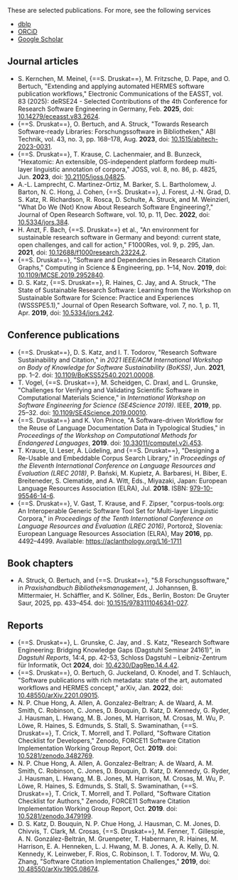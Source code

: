 These are selected publications.
For more, see the following services

- [dblp](https://dblp.org/pid/154/4420.html)
- [ORCiD](https://orcid.org/0000-0003-4925-7248#works)
- [Google Scholar](https://scholar.google.com/citations?user=UIqaMjAAAAAJ)

## Journal articles

- S. Kernchen, M. Meinel, {==S. Druskat==}, M. Fritzsche, D. Pape, and O. Bertuch, "Extending and applying automated HERMES software publication workflows," Electronic Communications of the EASST, vol. 83 (2025): deRSE24 - Selected Contributions of the 4th Conference for Research Software Engineering in Germany, Feb. **2025**, doi: [10.14279/eceasst.v83.2624](https://doi.org/10.14279/eceasst.v83.2624).
- {==S. Druskat==}, O. Bertuch, and A. Struck, "Towards Research Software-ready Libraries: Forschungssoftware in Bibliotheken," ABI Technik, vol. 43, no. 3, pp. 168–178, Aug. **2023**, doi: [10.1515/abitech-2023-0031](https://doi.org/10.1515/abitech-2023-0031).
- {==S. Druskat==}, T. Krause, C. Lachenmaier, and B. Bunzeck, "Hexatomic: An extensible, OS-independent platform fordeep multi-layer linguistic annotation of corpora," JOSS, vol. 8, no. 86, p. 4825, Jun. **2023**, doi: [10.21105/joss.04825](https://doi.org/10.21105/joss.04825).
- A.-L. Lamprecht, C. Martinez-Ortiz, M. Barker, S. L. Bartholomew, J. Barton, N. C. Hong, J. Cohen, {==S. Druskat==}, J. Forest, J.-N. Grad, D. S. Katz, R. Richardson, R. Rosca, D. Schulte, A. Struck, and M. Weinzierl, "What Do We (Not) Know About Research Software Engineering?," Journal of Open Research Software, vol. 10, p. 11, Dec. **2022**, doi: [10.5334/jors.384](https://doi.org/10.5334/jors.384).
- H. Anzt, F. Bach, {==S. Druskat==} et al., "An environment for sustainable research software in Germany and beyond: current state, open challenges, and call for action," F1000Res, vol. 9, p. 295, Jan. **2021**, doi: [10.12688/f1000research.23224.2](https://doi.org/10.12688/f1000research.23224.2).
- {==S. Druskat==}, "Software and Dependencies in Research Citation Graphs," Computing in Science & Engineering, pp. 1–14, Nov. **2019**, doi: [10.1109/MCSE.2019.2952840](https://doi.org/10.1109/MCSE.2019.2952840).
- D. S. Katz, {==S. Druskat==}, R. Haines, C. Jay, and A. Struck, "The State of Sustainable Research Software: Learning from the Workshop on Sustainable Software for Science: Practice and Experiences (WSSSPE5.1)," Journal of Open Research Software, vol. 7, no. 1, p. 11, Apr. **2019**, doi: [10.5334/jors.242](https://doi.org/10.5334/jors.242).





## Conference publications

- {==S. Druskat==}, D. S. Katz, and I. T. Todorov, "Research Software Sustainability and Citation," in *2021 IEEE/ACM International Workshop on Body of Knowledge for Software Sustainability (BoKSS)*, Jun. **2021**, pp. 1–2. doi: [10.1109/BoKSS52540.2021.00008](https://doi.org/10.1109/BoKSS52540.2021.00008).
- T. Vogel, {==S. Druskat==}, M. Scheidgen, C. Draxl, and L. Grunske, "Challenges for Verifying and Validating Scientific Software in Computational Materials Science," in *International Workshop on Software Engineering for Science (SE4Science 2019)*. IEEE, **2019**, pp. 25–32. doi: [10.1109/SE4Science.2019.00010](https://doi.org/10.1109/SE4Science.2019.00010).
- {==S. Druskat==} and K. Von Prince, "A Software-driven Workflow for the Reuse of Language Documentation Data in Typological Studies," in *Proceedings of the Workshop on Computational Methods for Endangered Languages*, **2019**. doi: [10.33011/computel.v2i.453](https://doi.org/10.33011/computel.v2i.453).
- T. Krause, U. Leser, A. Lüdeling, and {==S. Druskat==}, "Designing a Re-Usable and Embeddable Corpus Search Library," in *Proceedings of the Eleventh International Conference on Language Resources and Evaluation (LREC 2018)*, P. Bański, M. Kupietz, A. Barbaresi, H. Biber, E. Breiteneder, S. Clematide, and A. Witt, Eds., Miyazaki, Japan: European Language Resources Association (ELRA), Jul. **2018**. ISBN: [979-10-95546-14-6](http://lrec-conf.org/workshops/lrec2018/W17/).
- {==S. Druskat==}, V. Gast, T. Krause, and F. Zipser, "corpus-tools.org: An Interoperable Generic Software Tool Set for Multi-layer Linguistic Corpora," in *Proceedings of the Tenth International Conference on Language Resources and Evaluation (LREC 2016)*, Portorož, Slovenia: European Language Resources Association (ELRA), May **2016**, pp. 4492–4499. Available: <https://aclanthology.org/L16-1711>

## Book chapters

- A. Struck, O. Bertuch, and {==S. Druskat==}, "5.8 Forschungssoftware," in *Praxishandbuch Bibliotheksmanagement*, J. Johannsen, B. Mittermaier, H. Schäffler, and K. Söllner, Eds., Berlin, Boston: De Gruyter Saur, 2025, pp. 433–454. doi: [10.1515/9783111046341-027](https://doi.org/10.1515/9783111046341-027).


## Reports

- {==S. Druskat==}, L. Grunske, C. Jay, and . S. Katz, "Research Software Engineering: Bridging Knowledge Gaps (Dagstuhl Seminar 24161)", in *Dagstuhl Reports*, 14:4, pp. 42-53, Schloss Dagstuhl – Leibniz-Zentrum für Informatik, Oct **2024**, doi: [10.4230/DagRep.14.4.42](https://doi.org/10.4230/DagRep.14.4.42).
- {==S. Druskat==}, O. Bertuch, G. Juckeland, O. Knodel, and T. Schlauch, "Software publications with rich metadata: state of the art, automated workflows and HERMES concept," arXiv, Jan. **2022**, doi: [10.48550/arXiv.2201.09015](https://doi.org/10.48550/arXiv.2201.09015).
- N. P. Chue Hong, A. Allen, A. Gonzalez-Beltran; A. de Waard, A. M. Smith, C. Robinson, C. Jones, D. Bouquin, D. Katz, D. Kennedy, G. Ryder, J. Hausman, L. Hwang, M. B. Jones, M. Harrison, M. Crosas, M. Wu, P. Löwe, R. Haines, S. Edmunds, S. Stall, S. Swaminathan, {==S. Druskat==}, T. Crick, T. Morrell,  and T. Pollard, "Software Citation Checklist for Developers," Zenodo, FORCE11 Software Citation Implementation Working Group Report, Oct. **2019**. doi: [10.5281/zenodo.3482769](https://doi.org/10.5281/zenodo.3482769).
- N. P. Chue Hong, A. Allen, A. Gonzalez-Beltran; A. de Waard, A. M. Smith, C. Robinson, C. Jones, D. Bouquin, D. Katz, D. Kennedy, G. Ryder, J. Hausman, L. Hwang, M. B. Jones, M. Harrison, M. Crosas, M. Wu, P. Löwe, R. Haines, S. Edmunds, S. Stall, S. Swaminathan, {==S. Druskat==}, T. Crick, T. Morrell,  and T. Pollard, "Software Citation Checklist for Authors," Zenodo, FORCE11 Software Citation Implementation Working Group Report, Oct. **2019**. doi: [10.5281/zenodo.3479199](https://doi.org/10.5281/zenodo.3479199).
- D. S. Katz, D. Bouquin, N. P. Chue Hong, J. Hausman, C. M. Jones, D. Chivvis, T. Clark, M. Crosas, {==S. Druskat==}, M. Fenner, T. Gillespie, A. N. González-Beltrán, M. Gruenpeter, T. Habermann, R. Haines, M. Harrison, E. A. Henneken, L. J. Hwang, M. B. Jones, A. A. Kelly, D. N. Kennedy, K. Leinweber, F. Rios, C. Robinson, I. T. Todorov, M. Wu, Q. Zhang, "Software Citation Implementation Challenges," **2019**, doi: [10.48550/arXiv.1905.08674](https://doi.org/10.48550/arXiv.1905.08674).
